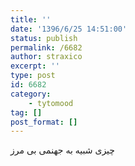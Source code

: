 ```yaml
---
title: ''
date: '1396/6/25 14:51:00'
status: publish
permalink: /6682
author: straxico
excerpt: ''
type: post
id: 6682
category:
    - tytomood
tag: []
post_format: []
---
```

چیزی شبیه به جهنمی بی مرز
